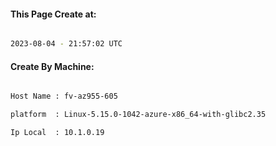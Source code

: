 
   
#### This Page Create at:

```bash

2023-08-04 - 21:57:02 UTC

```

#### Create By Machine:

```bash

Host Name : fv-az955-605

platform  : Linux-5.15.0-1042-azure-x86_64-with-glibc2.35

Ip Local  : 10.1.0.19

```

